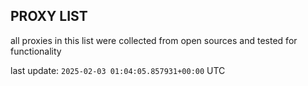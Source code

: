## PROXY LIST

all proxies in this list were collected from open sources and tested for functionality

last update: `2025-02-03 01:04:05.857931+00:00` UTC